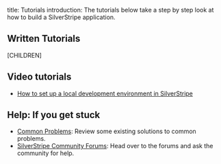 title: Tutorials
introduction: The tutorials below take a step by step look at how to build a SilverStripe application.

## Written Tutorials

[CHILDREN]

##  Video tutorials

*  [How to set up a local development environment in SilverStripe](https://vimeo.com/108861537)

## Help: If you get stuck

 * [Common Problems](/getting_started/installation/common_problems): Review some existing solutions to common problems.
 * [SilverStripe Community Forums](http://www.silverstripe.org/community/forums/): Head over to the forums and ask the community
for help.
